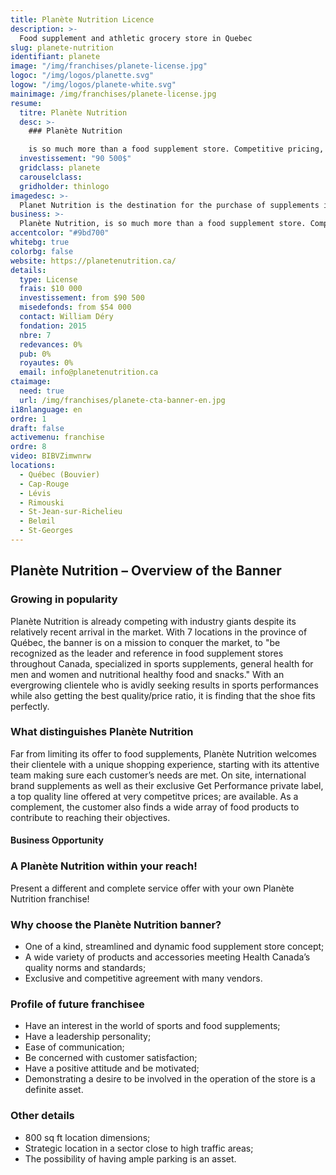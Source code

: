 ```yaml
---
title: Planète Nutrition Licence 
description: >-
  Food supplement and athletic grocery store in Quebec
slug: planete-nutrition
identifiant: planete
image: "/img/franchises/planete-license.jpg"
logoc: "/img/logos/planette.svg"
logow: "/img/logos/planete-white.svg"
mainimage: /img/franchises/planete-license.jpg
resume:
  titre: Planète Nutrition
  desc: >-
    ### Planète Nutrition 

    is so much more than a food supplement store. Competitive pricing, its renowned private label, athletic grocery and unmatched customer service, Planète Nutrition is on the way to becoming the largest food supplement chain also offering athletic grocery in Québec, and soon, in Canada.  
  investissement: "90 500$"
  gridclass: planete
  carouselclass: 
  gridholder: thinlogo
imagedesc: >-
  Planet Nutrition is the destination for the purchase of supplements in a non-judgmental environment! The banner has 7 branches to date.
business: >-
  Planète Nutrition, is so much more than a food supplement store. Competitive pricing, its renowned private label, athletic grocery and unmatched customer service, Planète Nutrition is on the way to becoming the largest food supplement chain also offering athletic grocery in Québec, and soon, in Canada.  
accentcolor: "#9bd700"
whitebg: true
colorbg: false
website: https://planetenutrition.ca/
details:
  type: License
  frais: $10 000
  investissement: from $90 500 
  misedefonds: from $54 000
  contact: William Déry
  fondation: 2015
  nbre: 7
  redevances: 0%
  pub: 0%
  royautes: 0%
  email: info@planetenutrition.ca
ctaimage: 
  need: true
  url: /img/franchises/planete-cta-banner-en.jpg
i18nlanguage: en
ordre: 1
draft: false
activemenu: franchise
ordre: 8
video: BIBVZimwnrw
locations:
  - Québec (Bouvier)
  - Cap-Rouge
  - Lévis
  - Rimouski
  - St-Jean-sur-Richelieu
  - Belœil
  - St-Georges
---
```

## Planète Nutrition – Overview of the Banner 

### Growing in popularity  

Planète Nutrition is already competing with industry giants despite its relatively recent arrival in the market. With 7 locations in the province of Québec, the banner is on a mission to conquer the market, to "be recognized as the leader and reference in food supplement stores throughout Canada, specialized in sports supplements, general health for men and women and nutritional healthy food and snacks." With an evergrowing clientele who is avidly seeking results in sports performances while also getting the best quality/price ratio, it is finding that the shoe fits perfectly.

### What distinguishes Planète Nutrition

Far from limiting its offer to food supplements, Planète Nutrition welcomes their clientele with a unique shopping experience, starting with its attentive team making sure each customer’s needs are met. On site, international brand supplements as well as their exclusive Get Performance private label, a top quality line offered at very competitve prices; are available. As a complement, the customer also finds a wide array of food products to contribute to reaching their objectives.

#### Business Opportunity 

### A Planète Nutrition within your reach!

Present a different and complete service offer with your own Planète Nutrition franchise!

### Why choose the Planète Nutrition banner?

- One of a kind, streamlined and dynamic food supplement store concept;
- A wide variety of products and accessories meeting Health Canada’s quality norms and standards; 
- Exclusive and competitive agreement with many vendors.

### Profile of future franchisee 

- Have an interest in the world of sports and food supplements; 
- Have a leadership personality;
- Ease of communication;
- Be concerned with customer satisfaction;
- Have a positive attitude and be motivated;
- Demonstrating a desire to be involved in the operation of the store is a definite asset. 

### Other details 

- 800 sq ft location dimensions;
- Strategic location in a sector close to high traffic areas;
- The possibility of having ample parking is an asset. 


